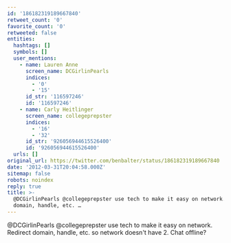 ```yaml
---
id: '186182319189667840'
retweet_count: '0'
favorite_count: '0'
retweeted: false
entities:
  hashtags: []
  symbols: []
  user_mentions:
    - name: Lauren Anne
      screen_name: DCGirlinPearls
      indices:
        - '0'
        - '15'
      id_str: '116597246'
      id: '116597246'
    - name: Carly Heitlinger
      screen_name: collegeprepster
      indices:
        - '16'
        - '32'
      id_str: '926056944615526400'
      id: '926056944615526400'
  urls: []
original_url: https://twitter.com/benbalter/status/186182319189667840
date: '2012-03-31T20:04:58.000Z'
sitemap: false
robots: noindex
reply: true
title: >-
  @DCGirlinPearls @collegeprepster use tech to make it easy on network. Redirect
  domain, handle, etc. …
---
```


@DCGirlinPearls @collegeprepster use tech to make it easy on network. Redirect domain, handle, etc. so network doesn't have 2. Chat offline?